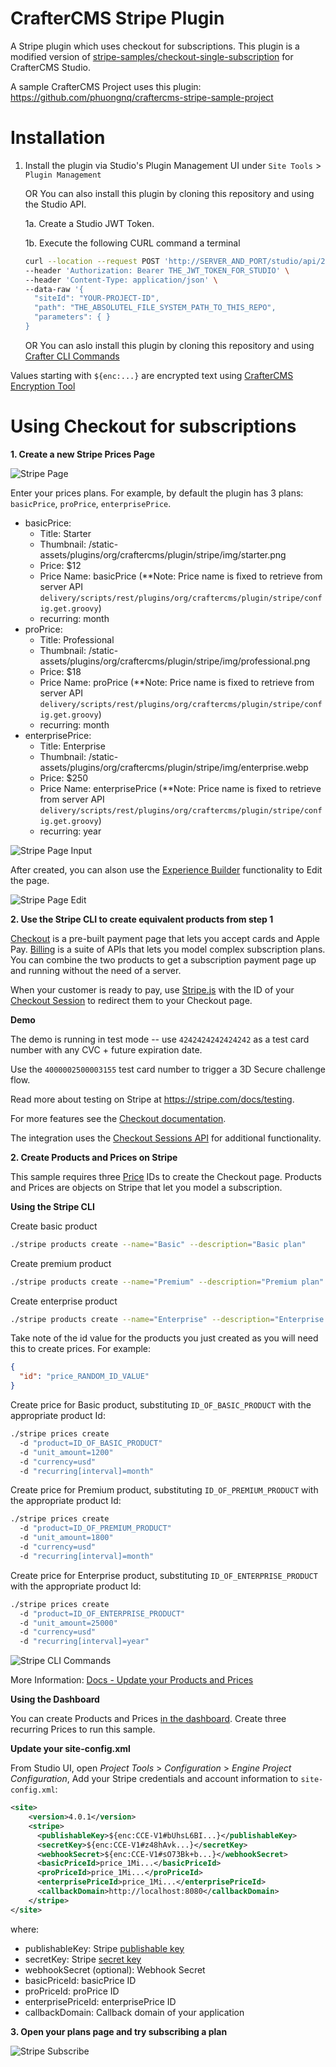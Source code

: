 # CrafterCMS Stripe Plugin

A Stripe plugin which uses checkout for subscriptions. This plugin is a modified version of [stripe-samples/checkout-single-subscription](https://github.com/stripe-samples/checkout-single-subscription) for CrafterCMS Studio.

A sample CrafterCMS Project uses this plugin: https://github.com/phuongnq/craftercms-stripe-sample-project

# Installation

1. Install the plugin via Studio's Plugin Management UI under `Site Tools` > `Plugin Management`

   OR You can also install this plugin by cloning this repository and using the Studio API.

    1a. Create a Studio JWT Token.

    1b. Execute the following CURL command a terminal

    ```bash
    curl --location --request POST 'http://SERVER_AND_PORT/studio/api/2/marketplace/copy' \
    --header 'Authorization: Bearer THE_JWT_TOKEN_FOR_STUDIO' \
    --header 'Content-Type: application/json' \
    --data-raw '{
      "siteId": "YOUR-PROJECT-ID",
      "path": "THE_ABSOLUTEL_FILE_SYSTEM_PATH_TO_THIS_REPO",
      "parameters": { }
    }
    ```

    OR You can aslo install this plugin by cloning this repository and using [Crafter CLI Commands](https://docs.craftercms.org/en/4.0/new-ia/reference/devcontentops-toolkit/copy-plugin.html)

Values starting with `${enc:...}` are encrypted text using [CrafterCMS Encryption Tool](https://docs.craftercms.org/en/4.0/system-administrators/activities/authoring/main-menu-encryption-tool.html#encryption-tool)

# Using Checkout for subscriptions

**1. Create a new Stripe Prices Page**

![Stripe Page](/stripe_prices_page.png)

Enter your prices plans. For example, by default the plugin has 3 plans: `basicPrice`, `proPrice`, `enterprisePrice`.

* basicPrice:
    * Title: Starter
    * Thumbnail: /static-assets/plugins/org/craftercms/plugin/stripe/img/starter.png
    * Price: $12
    * Price Name: basicPrice (**Note: Price name is fixed to retrieve from server API `delivery/scripts/rest/plugins/org/craftercms/plugin/stripe/config.get.groovy`)
    * recurring: month
* proPrice:
    * Title: Professional
    * Thumbnail: /static-assets/plugins/org/craftercms/plugin/stripe/img/professional.png
    * Price: $18
    * Price Name: proPrice (**Note: Price name is fixed to retrieve from server API `delivery/scripts/rest/plugins/org/craftercms/plugin/stripe/config.get.groovy`)
    * recurring: month
* enterprisePrice:
    * Title: Enterprise
    * Thumbnail: /static-assets/plugins/org/craftercms/plugin/stripe/img/enterprise.webp
    * Price: $250
    * Price Name: enterprisePrice (**Note: Price name is fixed to retrieve from server API `delivery/scripts/rest/plugins/org/craftercms/plugin/stripe/config.get.groovy`)
    * recurring: year

![Stripe Page Input](/stripe_prices_page_input.png)

After created, you can alson use the [Experience Builder](https://docs.craftercms.org/en/4.0/developers/experience-builder.html) functionality to Edit the page.

![Stripe Page Edit](/stripe_prices_page_edit.png)

**2. Use the Stripe CLI to create equivalent products from step 1**

[Checkout](https://stripe.com/docs/payments/checkout) is a pre-built payment page that lets you accept cards and Apple Pay. [Billing](https://stripe.com/docs/billing) is a suite of APIs that lets you model complex subscription plans. You can combine the two products to get a subscription payment page up and running without the need of a server.

When your customer is ready to pay, use [Stripe.js](https://stripe.com/docs/js) with the ID of your [Checkout Session](https://stripe.com/docs/api/checkout/sessions/object) to redirect them to your Checkout page.

**Demo**

The demo is running in test mode -- use `4242424242424242` as a test card number with any CVC + future expiration date.

Use the `4000002500003155` test card number to trigger a 3D Secure challenge flow.

Read more about testing on Stripe at https://stripe.com/docs/testing.

For more features see the [Checkout documentation](https://stripe.com/docs/payments/checkout/subscriptions).

The integration uses the [Checkout Sessions API](https://stripe.com/docs/api/checkout/sessions) for additional functionality.

**2. Create Products and Prices on Stripe**

This sample requires three [Price](https://stripe.com/docs/api/prices/object) IDs to create the Checkout page. Products and Prices are objects on Stripe that let you model a subscription.

**Using the Stripe CLI**

Create basic product
```sh
./stripe products create --name="Basic" --description="Basic plan"
```

Create premium product
```sh
./stripe products create --name="Premium" --description="Premium plan"
```

Create enterprise product
```sh
./stripe products create --name="Enterprise" --description="Enterprise plan"
```

Take note of the id value for the products you just created as you will need this to create prices. For example:
```json
{
  "id": "price_RANDOM_ID_VALUE"
}
```

Create price for Basic product, substituting `ID_OF_BASIC_PRODUCT` with the appropriate product Id:
```sh
./stripe prices create
  -d "product=ID_OF_BASIC_PRODUCT"
  -d "unit_amount=1200"
  -d "currency=usd"
  -d "recurring[interval]=month"
```

Create price for Premium product, substituting `ID_OF_PREMIUM_PRODUCT` with the appropriate product Id:
```sh
./stripe prices create
  -d "product=ID_OF_PREMIUM_PRODUCT"
  -d "unit_amount=1800"
  -d "currency=usd"
  -d "recurring[interval]=month"
```

Create price for Enterprise product, substituting `ID_OF_ENTERPRISE_PRODUCT` with the appropriate product Id:
```sh
./stripe prices create
  -d "product=ID_OF_ENTERPRISE_PRODUCT"
  -d "unit_amount=25000"
  -d "currency=usd"
  -d "recurring[interval]=year"
```

![Stripe CLI Commands](/stripe_cli_sample_commands.png)

  More Information: [Docs - Update your Products and Prices](https://stripe.com/docs/tax/checkout#product-and-price-setup)
</details>

**Using the Dashboard**

You can create Products and Prices [in the dashboard](https://dashboard.stripe.com/products). Create three recurring Prices to run this sample.

**Update your site-config.xml**

From Studio UI, open *Project Tools* > *Configuration* > *Engine Project Configuration*, Add your Stripe credentials and account information to `site-config.xml`:

```xml
<site>
    <version>4.0.1</version>
    <stripe>
      <publishableKey>${enc:CCE-V1#bUhsL6BI...}</publishableKey>
      <secretKey>${enc:CCE-V1#z48hAvk...}</secretKey>
      <webhookSecret>${enc:CCE-V1#sO73Bk+b...}</webhookSecret>
      <basicPriceId>price_1Mi...</basicPriceId>
      <proPriceId>price_1Mi...</proPriceId>
      <enterprisePriceId>price_1Mi...</enterprisePriceId>
      <callbackDomain>http://localhost:8080</callbackDomain>
    </stripe>
</site>
```

where:

* publishableKey: Stripe [publishable key](https://stripe.com/docs/keys#obtain-api-keys)
* secretKey: Stripe [secret key](https://stripe.com/docs/keys#obtain-api-keys)
* webhookSecret (optional): Webhook Secret
* basicPriceId: basicPrice ID
* proPriceId: proPrice ID
* enterprisePriceId: enterprisePrice ID
* callbackDomain: Callback domain of your application

**3. Open your plans page and try subscribing a plan**

![Stripe Subscribe](/stripe_subscribe.png)



